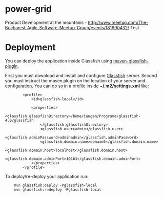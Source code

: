 power-grid
==========

Product Development at the mountains - http://www.meetup.com/The-Bucharest-Agile-Software-Meetup-Group/events/181690432/
Test

Deployment
==========

You can deploy the application inside Glassfish using [maven-glassfish-plugin](https://maven-glassfish-plugin.java.net/).

First you must download and install and configure [Glassfish](https://glassfish.java.net/download.html) server.
Second you must instruct the maven plugin on the location of your server and configuration.
You can do so in a profile inside **~/.m2/settings.xml** like:
```
        <profile>
            <id>glassfish-local</id>

            <properties>
                <glassfish.glassfishDirectory>/home/ieugen/Programe/glassfish-4.0/glassfish
                </glassfish.glassfishDirectory>
                <glassfish.user>admin</glassfish.user>
                <glassfish.adminPassword>adminadmin</glassfish.adminPassword>
                <glassfish.domain.name>domain0</glassfish.domain.name>
                <glassfish.domain.host>localhost</glassfish.domain.host>
                <glassfish.domain.adminPort>10161</glassfish.domain.adminPort>
            </properties>
        </profile>
```

To deploy/re-deploy your application run:
```
    mvn glassfish:deploy -Pglassfish-local
    mvn glassfish:redeploy -Pglassfish-local
```


